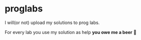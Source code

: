 # proglabs
<p>I will(or not) upload my solutions to prog labs.</p>
<p>For every lab you use my solution as help <b>you owe me a beer</b> &#128578</p>
